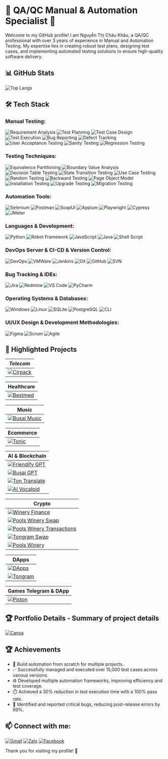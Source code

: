 # 🌟 QA/QC Manual & Automation Specialist 🌟

Welcome to my GitHub profile! I am Nguyễn Thị Châu Khâu, a QA/QC professional with over 3 years of experience in Manual and Automation Testing. My expertise lies in creating robust test plans, designing test cases, and implementing automated testing solutions to ensure high-quality software delivery.

## 📊 GitHub Stats
![Top Langs](https://github-readme-stats.vercel.app/api/top-langs/?username=chaukhau19&layout=compact&theme=radical)

## 🛠️ Tech Stack

### **Manual Testing:**
![Requirement Analysis](https://img.shields.io/badge/-Requirement_Analysis-FF5733?style=flat) 
![Test Planning](https://img.shields.io/badge/-Test_Planning-F39C12?style=flat) 
![Test Case Design](https://img.shields.io/badge/-Test_Case_Design-FFC300?style=flat) 
![Test Execution](https://img.shields.io/badge/-Test_Execution-007BFF?style=flat) 
![Bug Reporting](https://img.shields.io/badge/-Bug_Reporting-DAF7A6?style=flat) 
![Defect Tracking](https://img.shields.io/badge/-Defect_Tracking-28A745?style=flat) 
![User Acceptance Testing](https://img.shields.io/badge/-User_Acceptance_Testing-8E44AD?style=flat) 
![Sanity Testing](https://img.shields.io/badge/-Sanity_Testing-8E44AD?style=flat) 
![Regression Testing](https://img.shields.io/badge/-Regression_Testing-581845?style=flat) 

### **Testing Techniques:**
![Equivalence Partitioning](https://img.shields.io/badge/-Equivalence_Partitioning-FF5733?style=flat) 
![Boundary Value Analysis](https://img.shields.io/badge/-Boundary_Value_Analysis-F39C12?style=flat) 
![Decision Table Testing](https://img.shields.io/badge/-Decision_Table_Testing-FFC300?style=flat) 
![State Transition Testing](https://img.shields.io/badge/-State_Transition_Testing-007BFF?style=flat) 
![Use Case Testing](https://img.shields.io/badge/-Use_Case_Testing-DAF7A6?style=flat) 
![Random Testing](https://img.shields.io/badge/-Random_Testing-581845?style=flat) 
![Backward Testing](https://img.shields.io/badge/-Backward_Testing-28A745?style=flat) 
![Page Object Model](https://img.shields.io/badge/-Page_Object_Model-8E44AD?style=flat) 
![Installation Testing](https://img.shields.io/badge/-Installation_Testing-581845?style=flat) 
![Upgrade Testing](https://img.shields.io/badge/-Upgrade_Testing-FF5733?style=flat) 
![Migration Testing](https://img.shields.io/badge/-Migration_Testing-F39C12?style=flat) 

### **Automation Tools:**
![Selenium](https://img.shields.io/badge/-Selenium-blue?style=flat&logo=selenium) 
![Postman](https://img.shields.io/badge/-Postman-orange?style=flat&logo=postman) 
![SoapUI](https://img.shields.io/badge/-SoapUI-green?style=flat&logo=soapui)
![Appium](https://img.shields.io/badge/-Appium-purple?style=flat&logo=appium)
![Playwright](https://img.shields.io/badge/-Playwright-brightgreen?style=flat&logo=playwright)
![Cypress](https://img.shields.io/badge/-Cypress-darkgreen?style=flat&logo=cypress)
![JMeter](https://img.shields.io/badge/-JMeter-red?style=flat&logo=apachejmeter)

### **Languages & Development:**
![Python](https://img.shields.io/badge/-Python-blue?style=flat) 
![Robot Framework](https://img.shields.io/badge/-Robot_Framework-green?style=flat&logo=robotframework)
![JavaScript](https://img.shields.io/badge/-JavaScript-yellow?style=flat&logo=JavaScript)
![Java](https://img.shields.io/badge/-Java-red?style=flat&logo=Java)
![Shell Script](https://img.shields.io/badge/-Shell_Script-2E7C2E?style=flat&logo=gnu-bash)

### **DevOps Server & CI-CD & Version Control:**
![DevOps](https://img.shields.io/badge/-DevOps-0E76A8?style=flat&logo=devops)
![VMWare](https://img.shields.io/badge/-VMWare-0078D4?style=flat&logo=vmware)
![Jenkins](https://img.shields.io/badge/-Jenkins-D24939?style=flat&logo=jenkins)
![Git](https://img.shields.io/badge/-Git-black?style=flat&logo=git) 
![GitHub](https://img.shields.io/badge/-GitHub-grey?style=flat&logo=github) 
![SVN](https://img.shields.io/badge/-SVN-blue?style=flat&logo=subversion)

### **Bug Tracking & IDEs:**
![Jira](https://img.shields.io/badge/-Jira-0052CC?style=flat&logo=jira) 
![Redmine](https://img.shields.io/badge/-Redmine-8B0000?style=flat&logo=redmine)
![VS Code](https://img.shields.io/badge/-VS_Code-blue?style=flat&logo=visualstudiocode) 
![PyCharm](https://img.shields.io/badge/-PyCharm-green?style=flat&logo=pycharm)

### **Operating Systems & Databases:**
![Windows](https://img.shields.io/badge/-Windows-0078D4?style=flat&logo=microsoftwindows) 
![Linux](https://img.shields.io/badge/-Linux-FCC624?style=flat&logo=linux)
![SQLite](https://img.shields.io/badge/-SQLite-003B57?style=flat) 
![PostgreSQL](https://img.shields.io/badge/-PostgreSQL-336791?style=flat&logo=postgresql)
![CLI](https://img.shields.io/badge/-CLI-2E7C2E?style=flat&logo=gnu-bash)

### **UI/UX Design & Development Methodologies:**
![Figma](https://img.shields.io/badge/-Figma-F24E1E?style=flat&logo=figma)
![Scrum](https://img.shields.io/badge/-Scrum-DA1212?style=flat)
![Agile](https://img.shields.io/badge/-Agile-28A745?style=flat)

## 🌿 Highlighted Projects

| ***Telecom***                                          |
|------------------------------------------------------|
| [![Cirpack](https://img.shields.io/badge/-Cirpack-FF6F61?style=flat&logo=appveyor)](https://www.cirpack.com/)                  |

| **Healthcare**                                      |
|-----------------------------------------------------|
| [![Bestmed](https://img.shields.io/badge/-Bestmed-FF6F61?style=flat&logo=appveyor)](https://bestmed.au/)                      |

| **Music**                                          |
|-----------------------------------------------------|
| [![Busai Music](https://img.shields.io/badge/-Busai_Music-FF6F61?style=flat&logo=appveyor)](https://music.busai.me/new_music)                            |

| **Ecommerce**                                        |
|------------------------------------------------------|
| [![Tonic](https://img.shields.io/badge/-Tonic-FF6F61?style=flat&logo=appveyor)](https://tonic.tongram.app/en)                |

| **AI & Blockchain**                                 |
|------------------------------------------------------|
| [![Friendify GPT](https://img.shields.io/badge/-Friendify_GPT-FF6F61?style=flat&logo=appveyor)](https://friendify.ai/)              |
| [![Busai GPT](https://img.shields.io/badge/-Busai_GPT-FF6F61?style=flat&logo=appveyor)](https://gpt.busai.me/)                  |
| [![Ton Translate](https://img.shields.io/badge/-Ton_Translate-FF6F61?style=flat&logo=appveyor)](https://gpt.busai.me/welcome)       |
| [![AI Vocaloid](https://img.shields.io/badge/-AI_Vocaloid-FF6F61?style=flat&logo=appveyor)](https://ari.aurumai.io/dashboard/)    |

| **Crypto**                                          |
|-----------------------------------------------------|
| [![Winery Finance](https://img.shields.io/badge/-Winery_Finance-FF6F61?style=flat&logo=appveyor)](https://winery.finance/info/overview)                     |
| [![Pools Winery Swap](https://img.shields.io/badge/-Pools_Winery_Swap-FF6F61?style=flat&logo=appveyor)](https://swap.poolswinery.it/swap)                      |
| [![Pools Winery Transactions](https://img.shields.io/badge/-Pools_Winery_Transactions-FF6F61?style=flat&logo=appveyor)](https://bridge.poolswinery.it/transactions)    |
| [![Tongram Swap](https://img.shields.io/badge/-Tongram_Swap-FF6F61?style=flat&logo=appveyor)](https://dex.tongram.app/)                                   |
| [![Pools Winery](https://img.shields.io/badge/-Pools_Winery-FF6F61?style=flat&logo=appveyor)](https://poolswinery.it/)                                    |

| **DApps**                                                 |
|---------------------------------------------------------- |
| [![DApps](https://img.shields.io/badge/-DApps-FF6F61?style=flat&logo=appveyor)](#)                                                           |
| [![Tongram](https://img.shields.io/badge/-Tongram-FF6F61?style=flat&logo=appveyor)](https://tongram.app/)                                                           |

| **Games Telegram & DApp**                              |
|--------------------------------------------------------|
| [![Piston](https://img.shields.io/badge/-Piston-FF6F61?style=flat&logo=appveyor)](https://t.me/piston_dev_bot/pistonhubdev)     |

## 🏆 Portfolio Details - Summary of project details
[![Canva](https://img.shields.io/badge/-Canva-00BDAA?style=flat&logo=canva)](https://s.net.vn/2w4i)

## 🏆 Achievements

- 🚀 Build automation from scratch for multiple projects.
- ✅ Successfully managed and executed over 15,000 test cases across various versions.
- ⚙️ Developed multiple automation frameworks, improving efficiency and test coverage.
- ⏱️ Achieved a 30% reduction in test execution time with a 100% pass rate.
- 🐞 Identified and reported critical bugs, reducing post-release errors by 99%.

## 📫 Connect with me:
[![Gmail](https://img.shields.io/badge/-Gmail-red?style=flat&logo=gmail)](mailto:chaukhau2000@gmail.com)
[![Zalo](https://img.shields.io/badge/-Zalo-0078D4?style=flat&logo=zalo)](https://zalo.me/0327720369) 
[![Facebook](https://img.shields.io/badge/-Facebook-1877F2?style=flat&logo=facebook&logoColor=white)](https://www.facebook.com/phu.nick.186?mibextid=ZbWKwL)

Thank you for visiting my profile! 🌟
